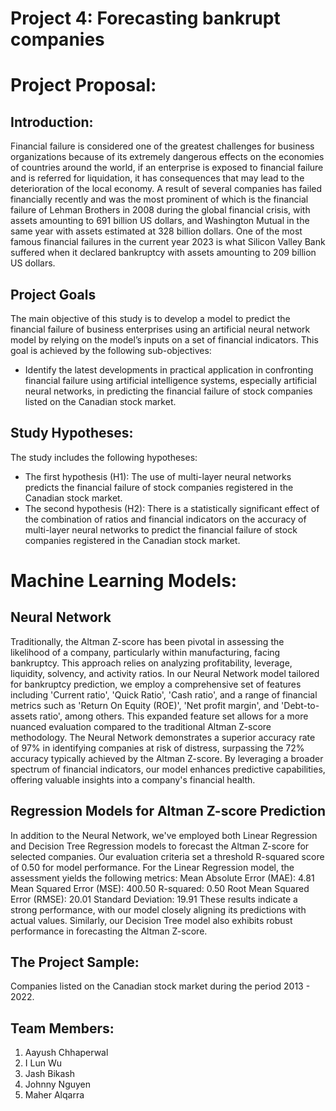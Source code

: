 # Project 4: Forecasting bankrupt companies


# Project Proposal:

## Introduction:
Financial failure is considered one of the greatest challenges for business organizations because of its extremely dangerous effects on the economies of countries around the world, if an enterprise is exposed to financial failure and is referred for liquidation, it has consequences that may lead to the deterioration of the local economy.  A result of several companies has failed financially recently and was the most prominent of which is the financial failure of Lehman Brothers in 2008 during the global financial crisis, with assets amounting to 691 billion US dollars, and Washington Mutual in the same year with assets estimated at 328 billion dollars. One of the most famous financial failures in the current year 2023 is what Silicon Valley Bank suffered when it declared bankruptcy with assets amounting to 209 billion US dollars.

## Project Goals
 The main objective of this study is to develop a model to predict the financial failure of business enterprises using an artificial neural network model by relying on the model’s inputs on a set of financial indicators. This goal is achieved by  the following sub-objectives:
- Identify the latest developments in practical application in confronting financial failure using artificial intelligence systems, especially artificial neural networks, in predicting the financial failure of stock companies listed on the Canadian stock market.

## Study Hypotheses:
The study includes the following hypotheses:
- The first hypothesis (H1): The use of multi-layer neural networks predicts the financial failure of stock companies registered in the Canadian stock market.
- The second hypothesis (H2): There is a statistically significant effect of the combination of ratios and financial indicators on the accuracy of multi-layer neural networks to predict the financial failure of stock companies registered in the Canadian stock market.

# Machine Learning Models:

## Neural Network
Traditionally, the Altman Z-score has been pivotal in assessing the likelihood of a company, particularly within manufacturing, facing bankruptcy. This approach relies on analyzing profitability, leverage, liquidity, solvency, and activity ratios.
In our Neural Network model tailored for bankruptcy prediction, we employ a comprehensive set of features including 'Current ratio', 'Quick Ratio', 'Cash ratio', and a range of financial metrics such as 'Return On Equity (ROE)', 'Net profit margin', and 'Debt-to-assets ratio', among others. This expanded feature set allows for a more nuanced evaluation compared to the traditional Altman Z-score methodology.
The Neural Network demonstrates a superior accuracy rate of 97% in identifying companies at risk of distress, surpassing the 72% accuracy typically achieved by the Altman Z-score. By leveraging a broader spectrum of financial indicators, our model enhances predictive capabilities, offering valuable insights into a company's financial health.

## Regression Models for Altman Z-score Prediction
In addition to the Neural Network, we've employed both Linear Regression and Decision Tree Regression models to forecast the Altman Z-score for selected companies. Our evaluation criteria set a threshold R-squared score of 0.50 for model performance.
For the Linear Regression model, the assessment yields the following metrics:
Mean Absolute Error (MAE): 4.81
Mean Squared Error (MSE): 400.50
R-squared: 0.50
Root Mean Squared Error (RMSE): 20.01
Standard Deviation: 19.91
These results indicate a strong performance, with our model closely aligning its predictions with actual values.
Similarly, our Decision Tree model also exhibits robust performance in forecasting the Altman Z-score.


## The Project Sample:
Companies listed on the Canadian stock market during the period 2013  - 2022.

## Team Members:
1. Aayush Chhaperwal
2. I Lun Wu
3. Jash Bikash
4. Johnny Nguyen
5. Maher Alqarra
